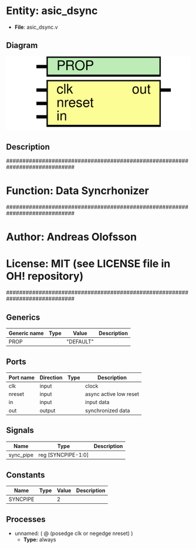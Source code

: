 # Entity: asic_dsync

- **File**: asic_dsync.v
## Diagram

![Diagram](asic_dsync.svg "Diagram")
## Description

#############################################################################
# Function: Data Syncrhonizer                                               #
#############################################################################
# Author:   Andreas Olofsson                                                #
# License:  MIT (see LICENSE file in OH! repository)                        #
#############################################################################

## Generics

| Generic name | Type | Value     | Description |
| ------------ | ---- | --------- | ----------- |
| PROP         |      | "DEFAULT" |             |
## Ports

| Port name | Direction | Type | Description            |
| --------- | --------- | ---- | ---------------------- |
| clk       | input     |      | clock                  |
| nreset    | input     |      | async active low reset |
| in        | input     |      | input data             |
| out       | output    |      | synchronized data      |
## Signals

| Name      | Type               | Description |
| --------- | ------------------ | ----------- |
| sync_pipe | reg [SYNCPIPE-1:0] |             |
## Constants

| Name     | Type | Value | Description |
| -------- | ---- | ----- | ----------- |
| SYNCPIPE |      | 2     |             |
## Processes
- unnamed: ( @ (posedge clk or negedge nreset) )
  - **Type:** always

